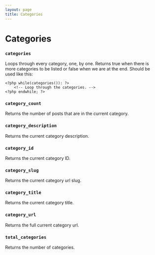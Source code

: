 ```yaml
---
layout: page
title: Categories
---
```


# Categories

### `categories`

Loops through every category, one, by one. Returns true when there is more categories to be listed or false when we are at the end. Should be used like this:

	<?php while(categories()): ?>
		<!-- Loop through the categories. -->
	<?php endwhile; ?>

### `category_count`


Returns the number of posts that are in the current category.

### `category_description`

Returns the current category description.

### `category_id`

Returns the current category ID.

### `category_slug`

Returns the current category url slug.

### `category_title`

Returns the current category title.

### `category_url`

Returns the full current category url.

### `total_categories`

Returns the number of categories.

